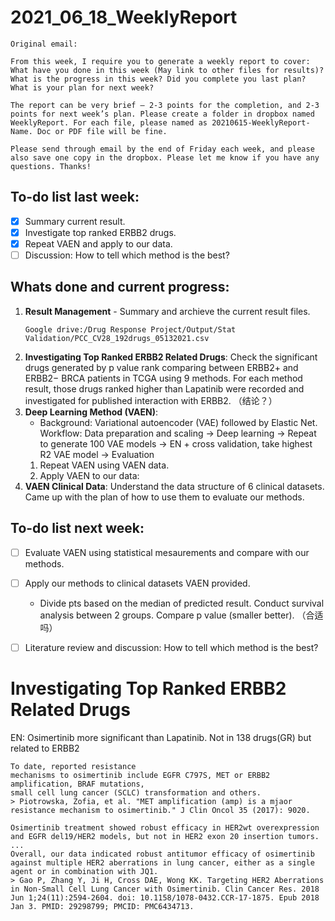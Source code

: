 # 2021_06_18_WeeklyReport

~~~~
Original email:

From this week, I require you to generate a weekly report to cover:
What have you done in this week (May link to other files for results)? What is the progress in this week? Did you complete you last plan?
What is your plan for next week?
 
The report can be very brief – 2-3 points for the completion, and 2-3 points for next week’s plan. Please create a folder in dropbox named WeeklyReport. For each file, please named as 20210615-WeeklyReport-Name. Doc or PDF file will be fine.
 
Please send through email by the end of Friday each week, and please also save one copy in the dropbox. Please let me know if you have any questions. Thanks!
~~~~

## To-do list last week:
- [x] Summary current result.
- [x] Investigate top ranked ERBB2 drugs.
- [x] Repeat VAEN and apply to our data.
- [ ] Discussion: How to tell which method is the best?

## Whats done and current progress:
1. **Result Management** - Summary and archieve the current result files.
    ```
    Google drive:/Drug Response Project/Output/Stat Validation/PCC_CV28_192drugs_05132021.csv
    ```
3. **Investigating Top Ranked ERBB2 Related Drugs**: Check the significant drugs generated by p value rank comparing between ERBB2+ and ERBB2− BRCA patients in TCGA using 9 methods. For each method result, those drugs ranked higher than Lapatinib were recorded and investigated for published interaction with ERBB2. （结论？）
4. **Deep Learning Method (VAEN)**: 
    * Background: Variational autoencoder (VAE) followed by Elastic Net. Workflow: Data preparation and scaling -> Deep learning -> Repeat to generate 100 VAE models -> EN + cross validation, take highest R2 VAE model -> Evaluation 
    1. Repeat VAEN using VAEN data.
    2. Apply VAEN to our data: 
5. **VAEN Clinical Data**: Understand the data structure of 6 clinical datasets. Came up with the plan of how to use them to evaluate our methods.

## To-do list next week:
- [ ] Evaluate VAEN using statistical mesaurements and compare with our methods.
- [ ] Apply our methods to clinical datasets VAEN provided.
    * Divide pts based on the median of predicted result. Conduct survival analysis between 2 groups. Compare p value (smaller better). （合适吗） 
- [ ] Literature review and discussion: How to tell which method is the best?

  
  
  
  
# Investigating Top Ranked ERBB2 Related Drugs

EN: Osimertinib more significant than Lapatinib. Not in 138 drugs(GR) but related to ERBB2 
```
To date, reported resistance
mechanisms to osimertinib include EGFR C797S, MET or ERBB2 amplification, BRAF mutations,
small cell lung cancer (SCLC) transformation and others.
> Piotrowska, Zofia, et al. "MET amplification (amp) is a mjaor resistance mechanism to osimertinib." J Clin Oncol 35 (2017): 9020.

Osimertinib treatment showed robust efficacy in HER2wt overexpression and EGFR del19/HER2 models, but not in HER2 exon 20 insertion tumors.
...
Overall, our data indicated robust antitumor efficacy of osimertinib against multiple HER2 aberrations in lung cancer, either as a single agent or in combination with JQ1. 
> Gao P, Zhang Y, Ji H, Cross DAE, Wong KK. Targeting HER2 Aberrations in Non-Small Cell Lung Cancer with Osimertinib. Clin Cancer Res. 2018 Jun 1;24(11):2594-2604. doi: 10.1158/1078-0432.CCR-17-1875. Epub 2018 Jan 3. PMID: 29298799; PMCID: PMC6434713.
```


